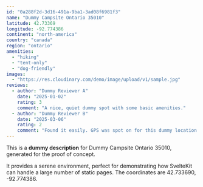 ```yaml
---
id: "0a288f2d-3d16-491a-9ba1-3ad08f6981f3"
name: "Dummy Campsite Ontario 35010"
latitude: 42.73369
longitude: -92.774386
continent: "north-america"
country: "canada"
region: "ontario"
amenities:
  - "hiking"
  - "tent-only"
  - "dog-friendly"
images:
  - "https://res.cloudinary.com/demo/image/upload/v1/sample.jpg"
reviews:
  - author: "Dummy Reviewer A"
    date: "2025-01-02"
    rating: 3
    comment: "A nice, quiet dummy spot with some basic amenities."
  - author: "Dummy Reviewer B"
    date: "2025-03-06"
    rating: 2
    comment: "Found it easily. GPS was spot on for this dummy location."
---
```


This is a **dummy description** for Dummy Campsite Ontario 35010, generated for the proof of concept.

It provides a serene environment, perfect for demonstrating how SvelteKit can handle a large number of static pages. The coordinates are 42.733690, -92.774386.
